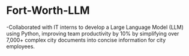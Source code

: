 # Fort-Worth-LLM

-Collaborated with IT interns to develop a Large Language Model (LLM) using Python, improving team productivity by
10% by simplifying over 7,000+ complex city documents into concise information for city employees.
